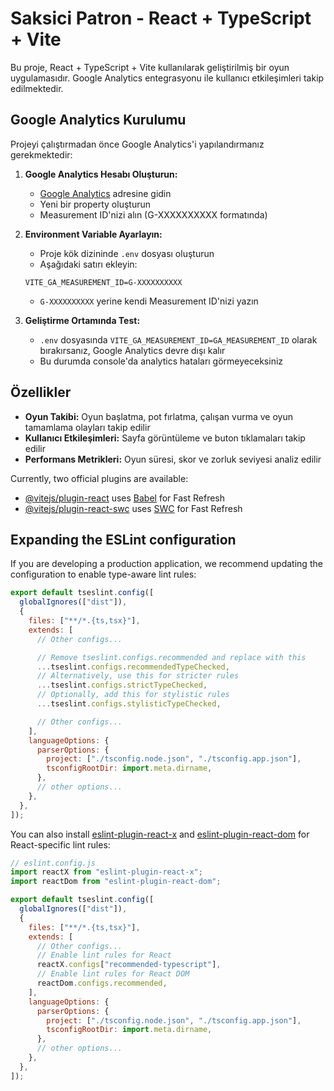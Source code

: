 # Saksici Patron - React + TypeScript + Vite

Bu proje, React + TypeScript + Vite kullanılarak geliştirilmiş bir oyun uygulamasıdır. Google Analytics entegrasyonu ile kullanıcı etkileşimleri takip edilmektedir.

## Google Analytics Kurulumu

Projeyi çalıştırmadan önce Google Analytics'i yapılandırmanız gerekmektedir:

1. **Google Analytics Hesabı Oluşturun:**

   - [Google Analytics](https://analytics.google.com/) adresine gidin
   - Yeni bir property oluşturun
   - Measurement ID'nizi alın (G-XXXXXXXXXX formatında)

2. **Environment Variable Ayarlayın:**

   - Proje kök dizininde `.env` dosyası oluşturun
   - Aşağıdaki satırı ekleyin:

   ```
   VITE_GA_MEASUREMENT_ID=G-XXXXXXXXXX
   ```

   - `G-XXXXXXXXXX` yerine kendi Measurement ID'nizi yazın

3. **Geliştirme Ortamında Test:**
   - `.env` dosyasında `VITE_GA_MEASUREMENT_ID=GA_MEASUREMENT_ID` olarak bırakırsanız, Google Analytics devre dışı kalır
   - Bu durumda console'da analytics hataları görmeyeceksiniz

## Özellikler

- **Oyun Takibi:** Oyun başlatma, pot fırlatma, çalışan vurma ve oyun tamamlama olayları takip edilir
- **Kullanıcı Etkileşimleri:** Sayfa görüntüleme ve buton tıklamaları takip edilir
- **Performans Metrikleri:** Oyun süresi, skor ve zorluk seviyesi analiz edilir

Currently, two official plugins are available:

- [@vitejs/plugin-react](https://github.com/vitejs/vite-plugin-react/blob/main/packages/plugin-react) uses [Babel](https://babeljs.io/) for Fast Refresh
- [@vitejs/plugin-react-swc](https://github.com/vitejs/vite-plugin-react/blob/main/packages/plugin-react-swc) uses [SWC](https://swc.rs/) for Fast Refresh

## Expanding the ESLint configuration

If you are developing a production application, we recommend updating the configuration to enable type-aware lint rules:

```js
export default tseslint.config([
  globalIgnores(["dist"]),
  {
    files: ["**/*.{ts,tsx}"],
    extends: [
      // Other configs...

      // Remove tseslint.configs.recommended and replace with this
      ...tseslint.configs.recommendedTypeChecked,
      // Alternatively, use this for stricter rules
      ...tseslint.configs.strictTypeChecked,
      // Optionally, add this for stylistic rules
      ...tseslint.configs.stylisticTypeChecked,

      // Other configs...
    ],
    languageOptions: {
      parserOptions: {
        project: ["./tsconfig.node.json", "./tsconfig.app.json"],
        tsconfigRootDir: import.meta.dirname,
      },
      // other options...
    },
  },
]);
```

You can also install [eslint-plugin-react-x](https://github.com/Rel1cx/eslint-react/tree/main/packages/plugins/eslint-plugin-react-x) and [eslint-plugin-react-dom](https://github.com/Rel1cx/eslint-react/tree/main/packages/plugins/eslint-plugin-react-dom) for React-specific lint rules:

```js
// eslint.config.js
import reactX from "eslint-plugin-react-x";
import reactDom from "eslint-plugin-react-dom";

export default tseslint.config([
  globalIgnores(["dist"]),
  {
    files: ["**/*.{ts,tsx}"],
    extends: [
      // Other configs...
      // Enable lint rules for React
      reactX.configs["recommended-typescript"],
      // Enable lint rules for React DOM
      reactDom.configs.recommended,
    ],
    languageOptions: {
      parserOptions: {
        project: ["./tsconfig.node.json", "./tsconfig.app.json"],
        tsconfigRootDir: import.meta.dirname,
      },
      // other options...
    },
  },
]);
```
